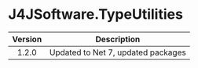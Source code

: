 # J4JSoftware.TypeUtilities

|Version|Description|
|:-----:|-----------|
|1.2.0|Updated to Net 7, updated packages|
